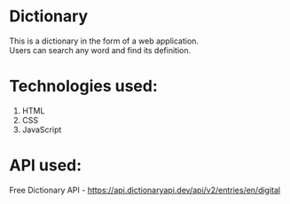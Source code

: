# Dictionary
This is a dictionary in the form of a web application.
<br>
Users can search any word and find its definition.

# Technologies used:
1. HTML 
2. CSS 
3. JavaScript 


# API used:
Free Dictionary API - https://api.dictionaryapi.dev/api/v2/entries/en/digital
